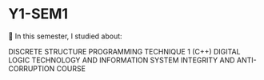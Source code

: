 # Y1-SEM1

🌱 In this semester, I studied about:

DISCRETE STRUCTURE
PROGRAMMING TECHNIQUE 1 (C++)
DIGITAL LOGIC
TECHNOLOGY AND INFORMATION SYSTEM
INTEGRITY AND ANTI-CORRUPTION COURSE
